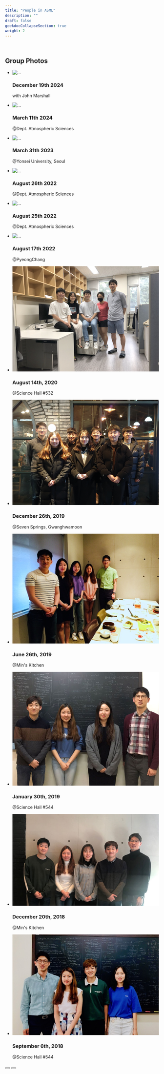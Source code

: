 ```yaml
---
title: "People in ASML"
description: ""
draft: false
geekdocCollapseSection: true
weight: 2
---
```

<br>

## Group Photos
<div class="swiffy-slider slider-item-show2 slider-nav-caret slider-nav-page">
  <ul class="slider-container">
    <li>
      <div class="card border-0">
        <img src="/images/with_John_9.jpeg" class="card-img-top" loading="lazy" alt="...">
        <div class="card-body p-0 pt-2">
          <div class="d-flex">
            <h3 class="flex-grow-1 h5">December 19th 2024</h3>
            <p class="px-2">with John Marshall</p>
          </div>
        </div>
      </div>
    </li>
    <li>
      <div class="card border-0">
        <img src="/images/group_3.jpeg" class="card-img-top" loading="lazy" alt="...">
        <div class="card-body p-0 pt-2">
          <div class="d-flex">
            <h3 class="flex-grow-1 h5">March 11th 2024</h3>
            <p class="px-2">@Dept. Atmospheric Sciences</p>
          </div>
        </div>
      </div>
    </li>
    <li>
      <div class="card border-0">
        <img src="/images/IMG_3730.JPG" class="card-img-top" loading="lazy" alt="...">
        <div class="card-body p-0 pt-2">
          <div class="d-flex">
            <h3 class="flex-grow-1 h5">March 31th 2023</h3>
            <p class="px-2">@Yonsei University, Seoul</p>
          </div>
        </div>
      </div>
    </li>
    <li>
      <div class="card border-0">
        <img src="/images/group_tak_farewell.jpeg" class="card-img-top" loading="lazy" alt="...">
        <div class="card-body p-0 pt-2">
          <div class="d-flex">
            <h3 class="flex-grow-1 h5">August 26th 2022</h3>
            <p class="px-2">@Dept. Atmospheric Sciences</p>
          </div>
        </div>
      </div>
    </li>
    <li>
      <div class="card border-0">
        <img src="/images/group_2022_summer.jpeg" class="card-img-top" loading="lazy" alt="...">
        <div class="card-body p-0 pt-2">
          <div class="d-flex">
            <h3 class="flex-grow-1 h5">August 25th 2022</h3>
            <p class="px-2">@Dept. Atmospheric Sciences</p>
          </div>
        </div>
      </div>
    </li>
    <li>
      <div class="card border-0">
        <img src="/images/group_pyungchang.jpeg" class="card-img-top" loading="lazy" alt="...">
        <div class="card-body p-0 pt-2">
          <div class="d-flex">
            <h3 class="flex-grow-1 h5">August 17th 2022</h3>
            <p class="px-2">@PyeongChang</p>
          </div>
        </div>
      </div>
    </li>
    <!-- <li>
      <div class="card border-0">
        <img src="/images/group_20220408.jpeg" class="card-img-top" loading="lazy" alt="...">
        <div class="card-body p-0 pt-2">
          <div class="d-flex">
            <h3 class="flex-grow-1 h5">April 8th 2022</h3>
            <p class="px-2">@Yonsei Univ. </p>
          </div>
        </div>
      </div>
    </li> -->
    <li>
      <div class="card border-0">
        <img src="/images/Group_2020summer.jpeg" class="card-img-top" loading="lazy" alt="...">
        <div class="card-body p-0 pt-2">
          <div class="d-flex">
            <h3 class="flex-grow-1 h5">August 14th, 2020</h3>
            <p class="px-2">@Science Hall #532</p>
          </div>
        </div>
      </div>
    </li>
    <li>
      <div class="card border-0">
        <img src="/images/Group_photo_20191226.png" class="card-img-top" loading="lazy" alt="...">
        <div class="card-body p-0 pt-2">
          <div class="d-flex">
          <h3 class="flex-grow-1 h5">December 26th, 2019</h3>
          <p class="px-2">@Seven Springs, Gwanghwamoon</p>
          </div>
        </div>
      </div>
    </li>
    <li>
      <div class="card border-0">
        <img src="/images/group_med.jpeg" class="card-img-top" loading="lazy" alt="...">
        <div class="card-body p-0 pt-2">
          <div class="d-flex">
            <h3 class="flex-grow-1 h5">June 26th, 2019</h3>
            <p class="px-2">@Min's Kitchen</p>
          </div>
        </div>
      </div>
    </li>
    <li>
      <div class="card border-0">
        <img src="/images/Group_photo_20190130_fix.jpg" class="card-img-top" loading="lazy" alt="...">
        <div class="card-body p-0 pt-2">
          <div class="d-flex">
            <h3 class="flex-grow-1 h5">January 30th, 2019</h3>
            <p class="px-2">@Science Hall #544</p>
          </div>
        </div>
      </div>
    </li>
    <li>
      <div class="card border-0">
        <img src="/images/groupphoto_20181220_fix.jpg" class="card-img-top" loading="lazy" alt="...">
        <div class="card-body p-0 pt-2">
          <div class="d-flex">
            <h3 class="flex-grow-1 h5">December 20th, 2018</h3>
            <p class="px-2">@Min's Kitchen</p>
          </div>
        </div>
      </div>
    </li>
    <li>
      <div class="card border-0">
        <img src="/images/groupphoto.jpg" class="card-img-top" loading="lazy" alt="...">
        <div class="card-body p-0 pt-2">
          <div class="d-flex">
            <h3 class="flex-grow-1 h5">September 6th, 2018</h3>
            <p class="px-2">@Science Hall #544</p>
          </div>
        </div>
      </div>
    </li>
  </ul>

  <button type="button" class="slider-nav" aria-label="Go left"></button>
  <button type="button" class="slider-nav slider-nav-next" aria-label="Go left"></button>
</div>
